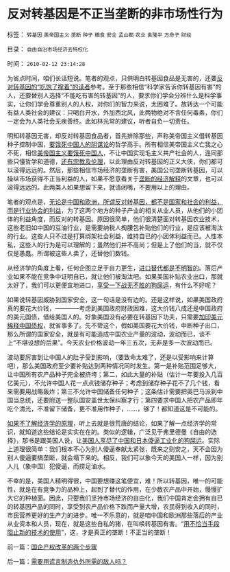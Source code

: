 # 反对转基因是不正当垄断的非市场性行为

标签： `转基因` `美帝国主义` `垄断` `种子` `粮食` `安全` `孟山都` `农业` `袁隆平` `方舟子` `财经` 

目录： `自由自治市场经济去特权化`

时间： `2010-02-12 23:14:28`

为省点时间，咱们长话短说。笔者的观点，只供明白转基因食品是无害的，还要[反对转基因的“吃饱了撑着”的读者](../../../2010/2/11/反对转基因是吃饱着撑着.md)参考。至于那些相信“科学家告诉你转基因有害”的人，还要替别人选择“不能吃有害的转基因”的人，要求你们学会分辨什么是科学事实，让你们学会尊重别人的人权，对你们的智力来说，太困难了。故转达一个可能有益人类社会的建议：只喝白开水，外加西北风，此两物绝对不含任何毒素，你们一定会为人类社会无疾善终。此如林光常的建议，听者自负一切责任。

明知转基因无害，却反对转基因食品者，首先排除那些，声称美帝国主义借转基因种子控制中国，[要饿死中国人的阴谋论](http://blog.sina.com.cn/s/blog_5563a64d0100bpjb.html)的哲学高手。所有相信美帝国主义亡我之心不死，相信[美帝国主义要饿死中国人](http://blog.sina.com.cn/s/blog_5563a64d0100ewq3.html)，不让中国实现毛主义共产社会的人，连同那些只懂哲学和道德，[还有宗教及伦理](../../../2010/2/2/炮轰进化论.md)，以此理由反对转基因的正义大侠，你们都可以滚得远远的。然后，那些相信市场经济的垄断有害，美国公司垄断转基因，可以操纵市场获得不正当利益的人，如果不愿意看关于[垄断的经济解释](../../../2009/9/17/市场经济不能反垄断讨论集.md)的文章，也可以滚得远远的。此两类人如果想留下来，就请闭嘴，不要用以上的理由。

笔者的观点是，[无论是中国和欧洲，所谓反对转基因，都不是国家和社会的利益，而是行业协会的利益](../../../2010/1/27/为什么计划经济总是保护了落后产业.md)，为了这两个地方的种子产业的相关从业人员，从他们的小团体的利益角度，而反对的转基因。原因很简单，他们很清楚面对转基因农业技术，这些老旧如中国的豆油行业，是需要纳税人掏腰包补贴他们的行业，是应该被淘汰的行业。这些人只不过是打算绑架社会利益，维持自已的小团体利益而已。人性本私，这些人的行为是可以理解的；虽然他们并不高尚；但是上了他们的当，就不仅仅是愚蠢。所谓被这些人卖了，还替他们数钱。

从经济学的角度上看，任何企图立足于自力更生，[进口替代都是不明智的](../../../2009/12/25/自力更生就是闭关锁国和印度.md)。落后产业如果不能在竞争中证明自已，就让他们被淘汰吧。如果美国补贴农业出口，那就太好了，我们可以更便宜地进口，[享受一下战无不胜的狗屎运](%E5%BD%93%E4%B8%80%E4%BC%9A%E7%BE%8E%E5%9B%BD)，有什么不好呢？

如果说转基因威胁到国家安全，这一句话是没有边的。还是这样说，如果美国政府真的要花大价钱，————考虑到美国政府财政困难，这大价钱八成还是中国政府的美元国债，借给美国人的。好象美国没有必要在转基因下功夫，只需要[加印美元稀释中国债权](../../../2008/2/28/金融规律注定中国“抄次贷底”将全军覆没.md)，就省事多了。先不管这个，假如美国要花大价钱，中断种子出口，那么所谓的国家安全，就是有可能造成中国农业产量的波动，波动而已，谈不上“不堪设想的后果”。今天农业价格波动一年三五次，无非是多一次波动而已。

波动要厉害到让中国人的肚子受到影响，（要致命太难了，还是以受影响来计算吧），那么美国政府至少要补贴达到两种情况同时发生。第一是补贴范围足够大，让中国所有农产品种子完全被挤垮；第二，如此大量的补贴（估计一年要投入几百亿美元），不允许中国人花一点点钱储存种子；考虑到储存种子花不了几个钱，看来需要用战略轰炸；第三不允许中国储备任何种子；这条估计需要把奥巴马派到中国当总统，还要附送一整队国安盖世太保纠察才行；第四要求中国人把农产品即年吃个清光，不准留下储备，更不准用作种子，……，够了！都知道这是不可能的。

[如果不了解经济学的原理](../../../2010/1/24/走出社会主义观念误区靠“垄断”.md)，听上去就是很荒唐的结论，如果了解一点经济学的常识，就知道这些结论是实实在在的。类似的逻辑，广泛见于弗里德曼《自由的选择》，那书是跟美国人说，让[美国人享尽了中国和日本傻逼工业化的狗屎运](../../../2009/12/28/追赶美国，或让中国越来越落后.md)。实际上道理很简单：我们根本不心为别人傻逼奉献太紧张，既来之则安之，天不会因为别人傻逼要搞垄断，就会塌下来的。相反，我们可以象今天的美国人一样，因为别人儿（象中国）犯傻逼，而捞足油水。

不幸的是，美国人精明得很，中国要想赚这笔便宜，难！所以转基因，唯一的可能性，就是在有竞争力的品种上，起到了替代的作用，在少数农产品中开始，慢慢扩大它的种植面。因此，只要我们坚持市场经济的自由化，我们中国肯定会拥有自已的转基因产品的同时，享受到农产品价格下跌而产量大增，农民得到收入的同时，市民营养更好的生产力的进步。唯一不乐意的，就是咱中国和欧洲那些落后的产业从业资本和人员，现在，就是这些自私的猪，在叫唤转基因有害。“[用不恰当手段阻止新的技术的使用](../../../2010/1/23/垄断和大企业和社会主义都没有前途.md)”，这，才是真正的垄断！不正当的垄断！



前一篇：[国企产权改革的两个步骤](../../../2010/2/12/国企产权改革的两个步骤.md)

后一篇：[需要用谎言制造仇外所需的敌人吗？](../../../2010/2/21/需要用谎言制造仇外所需的敌人吗？.md)